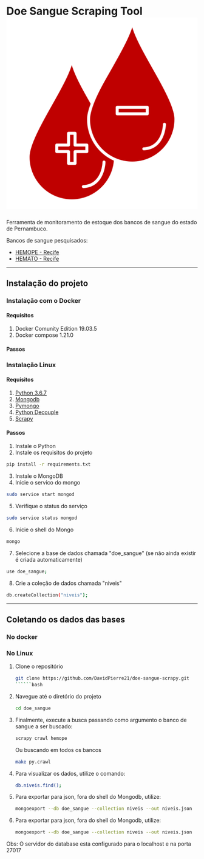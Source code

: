 # Doe Sangue Scraping Tool ![doe sangue](assets/icon.svg)

Ferramenta de monitoramento de estoque dos bancos de sangue do estado de Pernambuco.

Bancos de sangue pesquisados:
- [HEMOPE - Recife](http://www.hemope.pe.gov.br)
- [HEMATO - Recife](https://doesanguedoevida.com.br/doar-sangue-recife)

---

## Instalação do projeto

### Instalação com o Docker

#### Requisitos
1. Docker Comunity Edition 19.03.5
2. Docker compose 1.21.0

#### Passos

### Instalação Linux

#### Requisitos
1. [Python 3.6.7](https://www.python.org/)
2. [Mongodb](https://www.mongodb.com/)
3. [Pymongo](https://api.mongodb.com/python/current/)
4. [Python Decouple](https://github.com/henriquebastos/python-decouple)
5. [Scrapy](https://scrapy.org/)

#### Passos

1. Instale o Python
2. Instale os requisitos do projeto
```bash
pip install -r requirements.txt
```
3. Instale o MongoDB
4. Inicie o servico do mongo
```bash
sudo service start mongod
```
5. Verifique o status do serviço
```bash
sudo service status mongod
```
6. Inicie o shell do Mongo

```bash
mongo
```
7. Selecione a base de dados chamada "doe_sangue" (se não ainda existir é criada automaticamente)
```bash
use doe_sangue;
```
8. Crie a coleção de dados chamada "niveis"

```bash
db.createCollection("niveis");
```
---


## Coletando os dados das bases
### No docker
### No Linux
1. Clone o repositório
   ```bash
   git clone https://github.com/DavidPierre21/doe-sangue-scrapy.git
   ``````bash
2. Navegue até o diretório do projeto
   ```bash
   cd doe_sangue
   ```
3. Finalmente, execute a busca passando como argumento o banco de sangue a ser buscado:

   ```bash
   scrapy crawl hemope
   ```
   
   Ou buscando em todos os bancos
   ```bash
   make py.crawl
   ```
4. Para visualizar os dados, utilize o comando:
   ```bash
   db.niveis.find();
   ```
5. Para exportar para json, fora do shell do Mongodb, utilize:
   ```bash
   mongoexport --db doe_sangue --collection niveis --out niveis.json
   ```
6. Para exportar para json, fora do shell do Mongodb, utilize:
   ```bash
   mongoexport --db doe_sangue --collection niveis --out niveis.json
   ```

Obs: O servidor do database esta configurado para o localhost e na porta 27017
